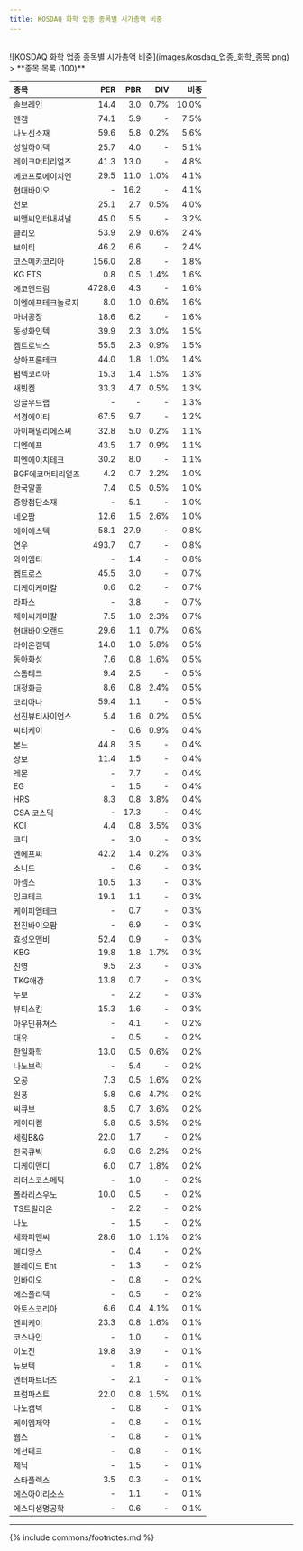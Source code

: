 ```yaml
---
title: KOSDAQ 화학 업종 종목별 시가총액 비중
---
```

<br>
![KOSDAQ 화학 업종 종목별 시가총액 비중](images/kosdaq_업종_화학_종목.png)
<br>
> **종목 목록 (100)**<a id="list"></a>

| **종목** | **PER** | **PBR** | **DIV** | **비중** |
| :------- | ------: | ------: | ------: | -------: |
| 솔브레인 | 14.4 | 3.0 | 0.7% | 10.0% |
| 엔켐 | 74.1 | 5.9 | - | 7.5% |
| 나노신소재 | 59.6 | 5.8 | 0.2% | 5.6% |
| 성일하이텍 | 25.7 | 4.0 | - | 5.1% |
| 레이크머티리얼즈 | 41.3 | 13.0 | - | 4.8% |
| 에코프로에이치엔 | 29.5 | 11.0 | 1.0% | 4.1% |
| 현대바이오 | - | 16.2 | - | 4.1% |
| 천보 | 25.1 | 2.7 | 0.5% | 4.0% |
| 씨앤씨인터내셔널 | 45.0 | 5.5 | - | 3.2% |
| 클리오 | 53.9 | 2.9 | 0.6% | 2.4% |
| 브이티 | 46.2 | 6.6 | - | 2.4% |
| 코스메카코리아 | 156.0 | 2.8 | - | 1.8% |
| KG ETS | 0.8 | 0.5 | 1.4% | 1.6% |
| 에코앤드림 | 4728.6 | 4.3 | - | 1.6% |
| 이엔에프테크놀로지 | 8.0 | 1.0 | 0.6% | 1.6% |
| 마녀공장 | 18.6 | 6.2 | - | 1.6% |
| 동성화인텍 | 39.9 | 2.3 | 3.0% | 1.5% |
| 켐트로닉스 | 55.5 | 2.3 | 0.9% | 1.5% |
| 상아프론테크 | 44.0 | 1.8 | 1.0% | 1.4% |
| 펌텍코리아 | 15.3 | 1.4 | 1.5% | 1.3% |
| 새빗켐 | 33.3 | 4.7 | 0.5% | 1.3% |
| 잉글우드랩 | - | - | - | 1.3% |
| 석경에이티 | 67.5 | 9.7 | - | 1.2% |
| 아이패밀리에스씨 | 32.8 | 5.0 | 0.2% | 1.1% |
| 디엔에프 | 43.5 | 1.7 | 0.9% | 1.1% |
| 피엔에이치테크 | 30.2 | 8.0 | - | 1.1% |
| BGF에코머티리얼즈 | 4.2 | 0.7 | 2.2% | 1.0% |
| 한국알콜 | 7.4 | 0.5 | 0.5% | 1.0% |
| 중앙첨단소재 | - | 5.1 | - | 1.0% |
| 네오팜 | 12.6 | 1.5 | 2.6% | 1.0% |
| 에이에스텍 | 58.1 | 27.9 | - | 0.8% |
| 연우 | 493.7 | 0.7 | - | 0.8% |
| 와이엠티 | - | 1.4 | - | 0.8% |
| 켐트로스 | 45.5 | 3.0 | - | 0.7% |
| 티케이케미칼 | 0.6 | 0.2 | - | 0.7% |
| 라파스 | - | 3.8 | - | 0.7% |
| 제이씨케미칼 | 7.5 | 1.0 | 2.3% | 0.7% |
| 현대바이오랜드 | 29.6 | 1.1 | 0.7% | 0.6% |
| 라이온켐텍 | 14.0 | 1.0 | 5.8% | 0.5% |
| 동아화성 | 7.6 | 0.8 | 1.6% | 0.5% |
| 스톰테크 | 9.4 | 2.5 | - | 0.5% |
| 대정화금 | 8.6 | 0.8 | 2.4% | 0.5% |
| 코리아나 | 59.4 | 1.1 | - | 0.5% |
| 선진뷰티사이언스 | 5.4 | 1.6 | 0.2% | 0.5% |
| 씨티케이 | - | 0.6 | 0.9% | 0.4% |
| 본느 | 44.8 | 3.5 | - | 0.4% |
| 상보 | 11.4 | 1.5 | - | 0.4% |
| 레몬 | - | 7.7 | - | 0.4% |
| EG | - | 1.5 | - | 0.4% |
| HRS | 8.3 | 0.8 | 3.8% | 0.4% |
| CSA 코스믹 | - | 17.3 | - | 0.4% |
| KCI | 4.4 | 0.8 | 3.5% | 0.3% |
| 코디 | - | 3.0 | - | 0.3% |
| 엔에프씨 | 42.2 | 1.4 | 0.2% | 0.3% |
| 소니드 | - | 0.6 | - | 0.3% |
| 아셈스 | 10.5 | 1.3 | - | 0.3% |
| 잉크테크 | 19.1 | 1.1 | - | 0.3% |
| 케이피엠테크 | - | 0.7 | - | 0.3% |
| 전진바이오팜 | - | 6.9 | - | 0.3% |
| 효성오앤비 | 52.4 | 0.9 | - | 0.3% |
| KBG | 19.8 | 1.8 | 1.7% | 0.3% |
| 진영 | 9.5 | 2.3 | - | 0.3% |
| TKG애강 | 13.8 | 0.7 | - | 0.3% |
| 누보 | - | 2.2 | - | 0.3% |
| 뷰티스킨 | 15.3 | 1.6 | - | 0.3% |
| 아우딘퓨쳐스 | - | 4.1 | - | 0.2% |
| 대유 | - | 0.5 | - | 0.2% |
| 한일화학 | 13.0 | 0.5 | 0.6% | 0.2% |
| 나노브릭 | - | 5.4 | - | 0.2% |
| 오공 | 7.3 | 0.5 | 1.6% | 0.2% |
| 원풍 | 5.8 | 0.6 | 4.7% | 0.2% |
| 씨큐브 | 8.5 | 0.7 | 3.6% | 0.2% |
| 케이디켐 | 5.8 | 0.5 | 3.5% | 0.2% |
| 세림B&G | 22.0 | 1.7 | - | 0.2% |
| 한국큐빅 | 6.9 | 0.6 | 2.2% | 0.2% |
| 디케이앤디 | 6.0 | 0.7 | 1.8% | 0.2% |
| 리더스코스메틱 | - | 1.0 | - | 0.2% |
| 폴라리스우노 | 10.0 | 0.5 | - | 0.2% |
| TS트릴리온 | - | 2.2 | - | 0.2% |
| 나노 | - | 1.5 | - | 0.2% |
| 세화피앤씨 | 28.6 | 1.0 | 1.1% | 0.2% |
| 메디앙스 | - | 0.4 | - | 0.2% |
| 블레이드 Ent | - | 1.3 | - | 0.2% |
| 인바이오 | - | 0.8 | - | 0.2% |
| 에스폴리텍 | - | 0.5 | - | 0.2% |
| 와토스코리아 | 6.6 | 0.4 | 4.1% | 0.1% |
| 엔피케이 | 23.3 | 0.8 | 1.6% | 0.1% |
| 코스나인 | - | 1.0 | - | 0.1% |
| 이노진 | 19.8 | 3.9 | - | 0.1% |
| 뉴보텍 | - | 1.8 | - | 0.1% |
| 엔터파트너즈 | - | 2.1 | - | 0.1% |
| 프럼파스트 | 22.0 | 0.8 | 1.5% | 0.1% |
| 나노캠텍 | - | 0.8 | - | 0.1% |
| 케이엠제약 | - | 0.8 | - | 0.1% |
| 웹스 | - | 0.8 | - | 0.1% |
| 예선테크 | - | 0.8 | - | 0.1% |
| 제닉 | - | 1.5 | - | 0.1% |
| 스타플렉스 | 3.5 | 0.3 | - | 0.1% |
| 에스아이리소스 | - | 1.1 | - | 0.1% |
| 에스디생명공학 | - | 0.6 | - | 0.1% |

---
{% include commons/footnotes.md %}